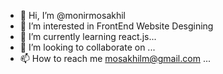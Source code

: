 - 👋 Hi, I’m @monirmosakhil
- 👀 I’m interested in FrontEnd Website Desgining
- 🌱 I’m currently learning react.js...
- 💞️ I’m looking to collaborate on ...
- 📫 How to reach me mosakhilm@gmail.com ...

<!---
monirmosakhil/monirmosakhil is a ✨ special ✨ repository because its `README.md` (this file) appears on your GitHub profile.
You can click the Preview link to take a look at your changes.
--->
